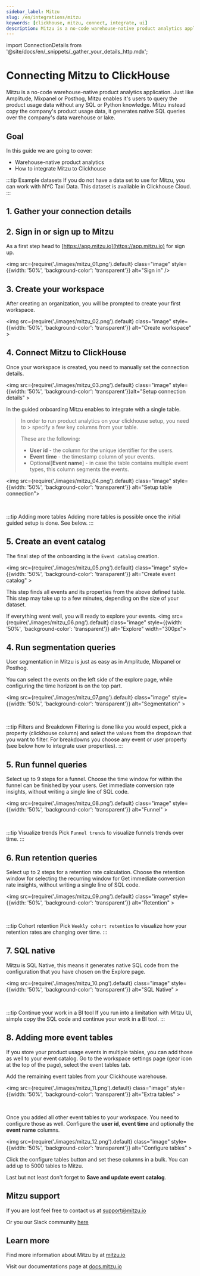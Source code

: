 ```yaml
---
sidebar_label: Mitzu
slug: /en/integrations/mitzu
keywords: [clickhouse, mitzu, connect, integrate, ui]
description: Mitzu is a no-code warehouse-native product analytics application.
---
```


import ConnectionDetails from '@site/docs/en/\_snippets/\_gather_your_details_http.mdx';

# Connecting Mitzu to ClickHouse

Mitzu is a no-code warehouse-native product analytics application. Just like Amplitude, Mixpanel or Posthog, Mitzu enables it's users to
query the product usage data without any SQL or Python knowledge. Mitzu instead copy the company's product usage data, it generates native SQL
queries over the company's data warehouse or lake.

## Goal

In this guide we are going to cover:

- Warehouse-native product analytics
- How to integrate Mitzu to Clickhouse

:::tip Example datasets
If you do not have a data set to use for Mitzu, you can work with NYC Taxi Data.
This dataset is available in Clickhouse Cloud.
:::

## 1. Gather your connection details

<ConnectionDetails />

## 2. Sign in or sign up to Mitzu

As a first step head to [https://app.mitzu.io](https://app.mitzu.io) for sign up.

<img src={require('./images/mitzu_01.png').default} class="image" style={{width: '50%', 'background-color': 'transparent'}} alt="Sign in" />

## 3. Create your workspace

After creating an organization, you will be prompted to create your first workspace.

<img src={require('./images/mitzu_02.png').default} class="image" style={{width: '50%', 'background-color': 'transparent'}} alt="Create workspace" ></img>

## 4. Connect Mitzu to ClickHouse

Once your workspace is created, you need to manually set the connection details.

<img src={require('./images/mitzu_03.png').default} class="image" style={{width: '50%', 'background-color': 'transparent'}}alt="Setup connection details" ></img>

In the guided onboarding Mitzu enables to integrate with a single table.

> In order to run product analytics on your clickhouse setup, you need to > specify a few key columns from your table.
>
> These are the following:
>
> - **User id** - the column for the unique identifier for the users.
> - **Event time** - the timestamp column of your events.
> - Optional[**Event name**] - in case the table contains multiple event types, this column segments the events.

<img src={require('./images/mitzu_04.png').default} class="image" style={{width: '50%', 'background-color': 'transparent'}} alt="Setup table connection"></img>

<br/>

:::tip Adding more tables
Adding more tables is possible once the initial guided setup is done.
See below.
:::

## 5. Create an event catalog

The final step of the onboarding is the `Event catalog` creation.

<img src={require('./images/mitzu_05.png').default} class="image" style={{width: '50%', 'background-color': 'transparent'}} alt="Create event catalog" ></img>

This step finds all events and its properties from the above defined table.
This step may take up to a few minutes, depending on the size of your dataset.

If everything went well, you will ready to explore your events.
<img src={require('./images/mitzu_06.png').default} class="image" style={{width: '50%', 'background-color': 'transparent'}} alt="Explore" width="300px"></img>

## 4. Run segmentation queries

User segmentation in Mitzu is just as easy as in Amplitude, Mixpanel or Posthog.

You can select the events on the left side of the explore page, while configuring the time horizont is on the top part.

<img src={require('./images/mitzu_07.png').default} class="image" style={{width: '50%', 'background-color': 'transparent'}} alt="Segmentation" ></img>

<br/>

:::tip Filters and Breakdown
Filtering is done like you would expect, pick a property (clickhouse column) and select the values from the dropdown that you want to filter.
For breakdowns you choose any event or user property (see below how to integrate user properties).
:::

## 5. Run funnel queries

Select up to 9 steps for a funnel. Choose the time window for within the funnel can be finished by your users.
Get immediate conversion rate insights, without writing a single line of SQL code.

<img src={require('./images/mitzu_08.png').default} class="image" style={{width: '50%', 'background-color': 'transparent'}} alt="Funnel" ></img>

<br/>

:::tip Visualize trends
Pick `Funnel trends` to visualize funnels trends over time.
:::

## 6. Run retention queries

Select up to 2 steps for a retention rate calculation. Choose the retention window for selecting the recurring window for
Get immediate conversion rate insights, without writing a single line of SQL code.

<img src={require('./images/mitzu_09.png').default} class="image" style={{width: '50%', 'background-color': 'transparent'}} alt="Retention" ></img>

<br/>

:::tip Cohort retention
Pick `Weekly cohort retention` to visualize how your retention rates are changing over time.
:::

## 7. SQL native

Mitzu is SQL Native, this means it generates native SQL code from the configuration that you have chosen on the Explore page.

<img src={require('./images/mitzu_10.png').default} class="image" style={{width: '50%', 'background-color': 'transparent'}} alt="SQL Native" ></img>

<br/>

:::tip Continue your work in a BI tool
If you run into a limitation with Mitzu UI, simple copy the SQL code and continue your work in a BI tool.
:::

## 8. Adding more event tables

If you store your product usage events in multiple tables, you can add those as well to your event catalog.
Go to the workspace settings page (gear icon at the top of the page), select the event tables tab.

Add the remaining event tables from your Clickhouse warehouse.

<img src={require('./images/mitzu_11.png').default} class="image" style={{width: '50%', 'background-color': 'transparent'}} alt="Extra tables" ></img>

<br/>

Once you added all other event tables to your workspace. You need to configure those as well.
Configure the **user id**, **event time** and optionally the **event name** columns.

<img src={require('./images/mitzu_12.png').default} class="image" style={{width: '50%', 'background-color': 'transparent'}} alt="Configure tables" ></img>

Click the configure tables button and set these columns in a bulk.
You can add up to 5000 tables to Mitzu.

Last but not least don't forget to **Save and update event catalog**.

## Mitzu support

If you are lost feel free to contact us at [support@mitzu.io](email://support@mitzu.io)

Or you our Slack community [here](https://join.slack.com/t/mitzu-io/shared_invite/zt-1h1ykr93a-_VtVu0XshfspFjOg6sczKg)

## Learn more

Find more information about Mitzu by at [mitzu.io](https://mitzu.io)

Visit our documentations page at [docs.mitzu.io](https://docs.mitzu.io)
